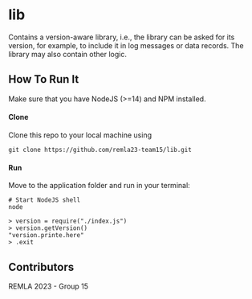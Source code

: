 # lib
Contains a version-aware library, i.e., the library can be asked for its version, for example, to include it in log messages or data records. The library may also contain other logic.

## How To Run It

Make sure that you have NodeJS (>=14) and NPM installed.

#### Clone

Clone this repo to your local machine using
```
git clone https://github.com/remla23-team15/lib.git
```

#### Run
Move to  the application folder and run in your terminal:
```
# Start NodeJS shell
node

> version = require("./index.js")
> version.getVersion()
"version.printe.here"
> .exit
```

## Contributors

REMLA 2023 - Group 15
